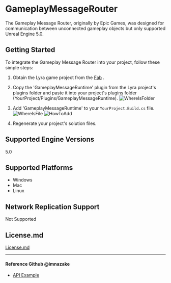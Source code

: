 # GameplayMessageRouter
The Gameplay Message Router, originally by Epic Games, was designed for communication between unconnected gameplay objects but only supported Unreal Engine 5.0.

## Getting Started

To integrate the Gameplay Message Router into your project, follow these simple steps:

1. Obtain the Lyra game project from the [Fab](https://www.fab.com/zh-cn/listings/93faede1-4434-47c0-85f1-bf27c0820ad0) .

2. Copy the 'GameplayMessageRuntime' plugin from the Lyra project's plugins folder and paste it into your project's plugins folder (YourProject/Plugins/GameplayMessageRuntime).
![WhereIsFolder](GameplayMessageRouter/Docs/WhereIsFolder.png)

3. Add 'GameplayMessageRuntime' to your `YourProject.Build.cs` file.
![WhereIsFile](GameplayMessageRouter/Docs/WhereIsFile.png)
![HowToAdd](GameplayMessageRouter/Docs/HowToAdd.png)

4. Regenerate your project's solution files.

## Supported Engine Versions

5.0

## Supported Platforms

- Windows
- Mac
- Linux

## Network Replication Support

Not Supported

## License.md
[License.md](GameplayMessageRouter/Docs/License.md) 

---
#### Reference Github @imnazake
- [API Example](https://github.com/imnazake/gameplay-message-router)
